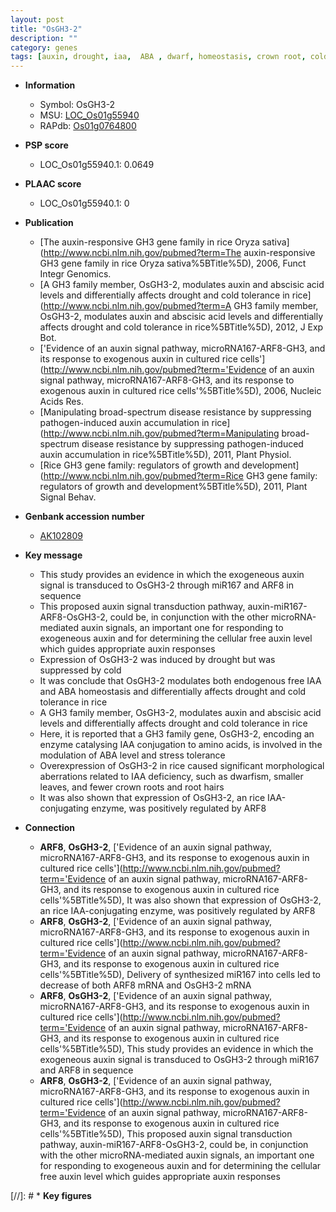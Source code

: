 ```yaml
---
layout: post
title: "OsGH3-2"
description: ""
category: genes
tags: [auxin, drought, iaa,  ABA , dwarf, homeostasis, crown root, cold tolerance, root, crown, root hair]
---
```


* **Information**  
    + Symbol: OsGH3-2  
    + MSU: [LOC_Os01g55940](http://rice.plantbiology.msu.edu/cgi-bin/ORF_infopage.cgi?orf=LOC_Os01g55940)  
    + RAPdb: [Os01g0764800](http://rapdb.dna.affrc.go.jp/viewer/gbrowse_details/irgsp1?name=Os01g0764800)  

* **PSP score**  
    + LOC_Os01g55940.1: 0.0649 

* **PLAAC score**  
    + LOC_Os01g55940.1: 0 

* **Publication**  
    + [The auxin-responsive GH3 gene family in rice Oryza sativa](http://www.ncbi.nlm.nih.gov/pubmed?term=The auxin-responsive GH3 gene family in rice Oryza sativa%5BTitle%5D), 2006, Funct Integr Genomics.
    + [A GH3 family member, OsGH3-2, modulates auxin and abscisic acid levels and differentially affects drought and cold tolerance in rice](http://www.ncbi.nlm.nih.gov/pubmed?term=A GH3 family member, OsGH3-2, modulates auxin and abscisic acid levels and differentially affects drought and cold tolerance in rice%5BTitle%5D), 2012, J Exp Bot.
    + ['Evidence of an auxin signal pathway, microRNA167-ARF8-GH3, and its response to exogenous auxin in cultured rice cells'](http://www.ncbi.nlm.nih.gov/pubmed?term='Evidence of an auxin signal pathway, microRNA167-ARF8-GH3, and its response to exogenous auxin in cultured rice cells'%5BTitle%5D), 2006, Nucleic Acids Res.
    + [Manipulating broad-spectrum disease resistance by suppressing pathogen-induced auxin accumulation in rice](http://www.ncbi.nlm.nih.gov/pubmed?term=Manipulating broad-spectrum disease resistance by suppressing pathogen-induced auxin accumulation in rice%5BTitle%5D), 2011, Plant Physiol.
    + [Rice GH3 gene family: regulators of growth and development](http://www.ncbi.nlm.nih.gov/pubmed?term=Rice GH3 gene family: regulators of growth and development%5BTitle%5D), 2011, Plant Signal Behav.

* **Genbank accession number**  
    + [AK102809](http://www.ncbi.nlm.nih.gov/nuccore/AK102809)

* **Key message**  
    + This study provides an evidence in which the exogeneous auxin signal is transduced to OsGH3-2 through miR167 and ARF8 in sequence
    + This proposed auxin signal transduction pathway, auxin-miR167-ARF8-OsGH3-2, could be, in conjunction with the other microRNA-mediated auxin signals, an important one for responding to exogeneous auxin and for determining the cellular free auxin level which guides appropriate auxin responses
    + Expression of OsGH3-2 was induced by drought but was suppressed by cold
    + It was conclude that OsGH3-2 modulates both endogenous free IAA and ABA homeostasis and differentially affects drought and cold tolerance in rice
    + A GH3 family member, OsGH3-2, modulates auxin and abscisic acid levels and differentially affects drought and cold tolerance in rice
    + Here, it is reported that a GH3 family gene, OsGH3-2, encoding an enzyme catalysing IAA conjugation to amino acids, is involved in the modulation of ABA level and stress tolerance
    + Overexpression of OsGH3-2 in rice caused significant morphological aberrations related to IAA deficiency, such as dwarfism, smaller leaves, and fewer crown roots and root hairs
    + It was also shown that expression of OsGH3-2, an rice IAA-conjugating enzyme, was positively regulated by ARF8

* **Connection**  
    + __ARF8__, __OsGH3-2__, ['Evidence of an auxin signal pathway, microRNA167-ARF8-GH3, and its response to exogenous auxin in cultured rice cells'](http://www.ncbi.nlm.nih.gov/pubmed?term='Evidence of an auxin signal pathway, microRNA167-ARF8-GH3, and its response to exogenous auxin in cultured rice cells'%5BTitle%5D), It was also shown that expression of OsGH3-2, an rice IAA-conjugating enzyme, was positively regulated by ARF8
    + __ARF8__, __OsGH3-2__, ['Evidence of an auxin signal pathway, microRNA167-ARF8-GH3, and its response to exogenous auxin in cultured rice cells'](http://www.ncbi.nlm.nih.gov/pubmed?term='Evidence of an auxin signal pathway, microRNA167-ARF8-GH3, and its response to exogenous auxin in cultured rice cells'%5BTitle%5D), Delivery of synthesized miR167 into cells led to decrease of both ARF8 mRNA and OsGH3-2 mRNA
    + __ARF8__, __OsGH3-2__, ['Evidence of an auxin signal pathway, microRNA167-ARF8-GH3, and its response to exogenous auxin in cultured rice cells'](http://www.ncbi.nlm.nih.gov/pubmed?term='Evidence of an auxin signal pathway, microRNA167-ARF8-GH3, and its response to exogenous auxin in cultured rice cells'%5BTitle%5D), This study provides an evidence in which the exogeneous auxin signal is transduced to OsGH3-2 through miR167 and ARF8 in sequence
    + __ARF8__, __OsGH3-2__, ['Evidence of an auxin signal pathway, microRNA167-ARF8-GH3, and its response to exogenous auxin in cultured rice cells'](http://www.ncbi.nlm.nih.gov/pubmed?term='Evidence of an auxin signal pathway, microRNA167-ARF8-GH3, and its response to exogenous auxin in cultured rice cells'%5BTitle%5D), This proposed auxin signal transduction pathway, auxin-miR167-ARF8-OsGH3-2, could be, in conjunction with the other microRNA-mediated auxin signals, an important one for responding to exogeneous auxin and for determining the cellular free auxin level which guides appropriate auxin responses

[//]: # * **Key figures**  


